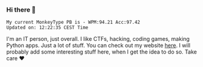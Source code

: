 ### Hi there 👋
<!-- PB START -->
```
My current MonkeyType PB is - WPM:94.21 Acc:97.42
Updated on: 12:22:35 CEST Time
```
<!-- PB END -->
I'm an IT person, just overall. I like CTFs, hacking, coding games, making Python apps. Just a lot of stuff.
You can check out my website [here](https://skill3472.github.io/).
I will probably add some interesting stuff here, when I get the idea to do so. Take care ❤️
